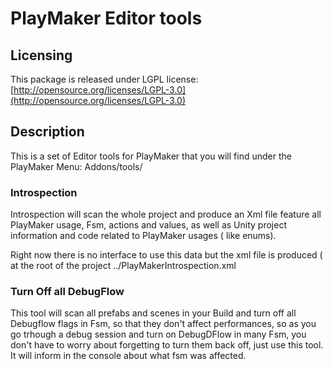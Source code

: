 PlayMaker Editor tools
================

## Licensing
This package is released under LGPL license: [http://opensource.org/licenses/LGPL-3.0](http://opensource.org/licenses/LGPL-3.0)


## Description
This is a set of Editor tools for PlayMaker that you will find under the PlayMaker Menu: Addons/tools/

### Introspection

Introspection will scan the whole project and produce an Xml file feature all PlayMaker usage, Fsm, actions and values, as well as Unity project information and code related to PlayMaker usages ( like enums).

 Right now there is no interface to use this data but the xml file is produced ( at the root of the project ../PlayMakerIntrospection.xml
 
### Turn Off all DebugFlow

This tool will scan all prefabs and scenes in your Build and turn off all Debugflow flags in Fsm, so that they don't affect performances, so as you go trhough a debug session and turn on DebugDFlow in many Fsm, you don't have to worry about forgetting to turn them back off, just use this tool. It will inform in the console about what fsm was affected.
 
 
